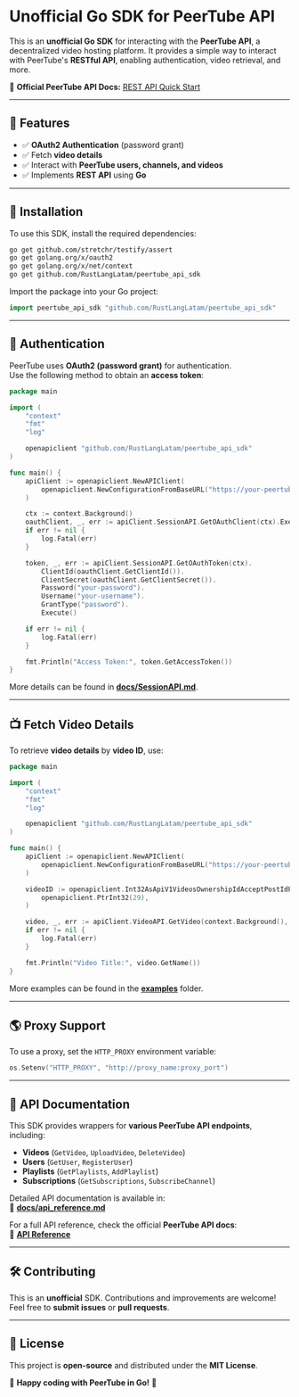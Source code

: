 # **Unofficial Go SDK for PeerTube API**

This is an **unofficial Go SDK** for interacting with the **PeerTube API**, a decentralized video hosting platform. It provides a simple way to interact with PeerTube's **RESTful API**, enabling authentication, video retrieval, and more.

📖 **Official PeerTube API Docs:** [REST API Quick Start](https://docs.joinpeertube.org/api/rest-getting-started)

---

## **🔹 Features**
- ✅ **OAuth2 Authentication** (password grant)
- ✅ Fetch **video details**
- ✅ Interact with **PeerTube users, channels, and videos**
- ✅ Implements **REST API** using **Go**

---

## **📌 Installation**
To use this SDK, install the required dependencies:

```sh
go get github.com/stretchr/testify/assert
go get golang.org/x/oauth2
go get golang.org/x/net/context
go get github.com/RustLangLatam/peertube_api_sdk
```

Import the package into your Go project:

```go
import peertube_api_sdk "github.com/RustLangLatam/peertube_api_sdk"
```

---

## **🔐 Authentication**
PeerTube uses **OAuth2 (password grant)** for authentication.  
Use the following method to obtain an **access token**:

```go
package main

import (
	"context"
	"fmt"
	"log"

	openapiclient "github.com/RustLangLatam/peertube_api_sdk"
)

func main() {
	apiClient := openapiclient.NewAPIClient(
		openapiclient.NewConfigurationFromBaseURL("https://your-peertube-instance.com"),
	)

	ctx := context.Background()
	oauthClient, _, err := apiClient.SessionAPI.GetOAuthClient(ctx).Execute()
	if err != nil {
		log.Fatal(err)
	}

	token, _, err := apiClient.SessionAPI.GetOAuthToken(ctx).
		ClientId(oauthClient.GetClientId()).
		ClientSecret(oauthClient.GetClientSecret()).
		Password("your-password").
		Username("your-username").
		GrantType("password").
		Execute()

	if err != nil {
		log.Fatal(err)
	}

	fmt.Println("Access Token:", token.GetAccessToken())
}
```

More details can be found in **[docs/SessionAPI.md](docs/SessionAPI.md)**.

---

## **📺 Fetch Video Details**
To retrieve **video details** by **video ID**, use:

```go
package main

import (
	"context"
	"fmt"
	"log"

	openapiclient "github.com/RustLangLatam/peertube_api_sdk"
)

func main() {
	apiClient := openapiclient.NewAPIClient(
		openapiclient.NewConfigurationFromBaseURL("https://your-peertube-instance.com"),
	)

	videoID := openapiclient.Int32AsApiV1VideosOwnershipIdAcceptPostIdParameter(
		openapiclient.PtrInt32(29),
	)

	video, _, err := apiClient.VideoAPI.GetVideo(context.Background(), videoID).Execute()
	if err != nil {
		log.Fatal(err)
	}

	fmt.Println("Video Title:", video.GetName())
}
```

More examples can be found in the **[examples](examples/)** folder.

---

## **🌎 Proxy Support**
To use a proxy, set the `HTTP_PROXY` environment variable:

```go
os.Setenv("HTTP_PROXY", "http://proxy_name:proxy_port")
```

---

## **📖 API Documentation**
This SDK provides wrappers for **various PeerTube API endpoints**, including:
- **Videos** (`GetVideo`, `UploadVideo`, `DeleteVideo`)
- **Users** (`GetUser`, `RegisterUser`)
- **Playlists** (`GetPlaylists`, `AddPlaylist`)
- **Subscriptions** (`GetSubscriptions`, `SubscribeChannel`)

Detailed API documentation is available in:  
📖 **[docs/api_reference.md](docs/api_reference.md)**

For a full API reference, check the official **PeerTube API docs**:  
🔗 **[API Reference](https://docs.joinpeertube.org/api/rest-reference.html)**

---

## **🛠️ Contributing**
This is an **unofficial** SDK. Contributions and improvements are welcome!  
Feel free to **submit issues** or **pull requests**.

---

## **📜 License**
This project is **open-source** and distributed under the **MIT License**.

🚀 **Happy coding with PeerTube in Go!** 🎥
